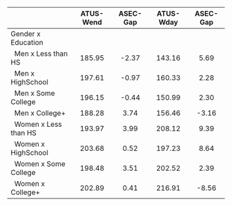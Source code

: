 
|                      |    ATUS-Wend |     ASEC-Gap |    ATUS-Wday |     ASEC-Gap |
| -------------------- | :----------: | :----------: | :----------: | :----------: |
| Gender x Education   |              |              |              |              |
| &nbsp;&nbsp;Men x Less than HS |       185.95 |        -2.37 |       143.16 |         5.69 |
| &nbsp;&nbsp;Men x HighSchool |       197.61 |        -0.97 |       160.33 |         2.28 |
| &nbsp;&nbsp;Men x Some College |       196.15 |        -0.44 |       150.99 |         2.30 |
| &nbsp;&nbsp;Men x College+ |       188.28 |         3.74 |       156.46 |        -3.16 |
| &nbsp;&nbsp;Women x Less than HS |       193.97 |         3.99 |       208.12 |         9.39 |
| &nbsp;&nbsp;Women x HighSchool |       203.68 |         0.52 |       197.23 |         8.64 |
| &nbsp;&nbsp;Women x Some College |       198.48 |         3.51 |       202.52 |         2.39 |
| &nbsp;&nbsp;Women x College+ |       202.89 |         0.41 |       216.91 |        -8.56 |


